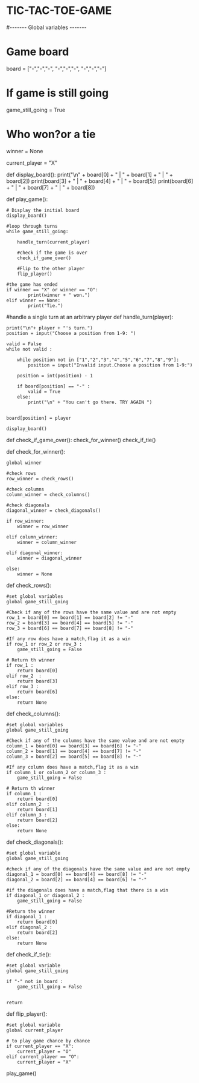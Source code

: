 # TIC-TAC-TOE-GAME

#------- Global variables -------

# Game board
board = ["-","-","-",
         "-","-","-",
         "-","-","-"]

# If game is still going
game_still_going = True

# Who won?or a tie
winner = None

current_player = "X"


def display_board():
    print("\n" + board[0] + " | " + board[1] + " | " + board[2])
    print(board[3] + " | " + board[4] + " | " + board[5])
    print(board[6] + " | " + board[7] + " | " + board[8])



def play_game():
    
    # Display the initial board
    display_board()
    
    #loop through turns
    while game_still_going:
        
        handle_turn(current_player)
        
        #check if the game is over
        check_if_game_over()
        
        #Flip to the other player
        flip_player()
    
    #the game has ended
    if winner == "X" or winner == "O":
            print(winner + " won.")
    elif winner == None:
            print("Tie.")



#handle a single turn at an arbitrary player
def handle_turn(player):
    
    print("\n"+ player + "'s turn.")
    position = input("Choose a position from 1-9: ")
    
    valid = False
    while not valid :
        
        while position not in ["1","2","3","4","5","6","7","8","9"]:
            position = input("Invalid input.Choose a position from 1-9:")
    
        position = int(position) - 1
    
        if board[position] == "-" :
            valid = True
        else:
            print("\n" + "You can't go there. TRY AGAIN ")
    
    
    board[position] = player
    
    display_board()
    


def check_if_game_over():
    check_for_winner()
    check_if_tie()



def check_for_winner():
    
    global winner
    
    #check rows
    row_winner = check_rows()
    
    #check columns
    column_winner = check_columns()
    
    #check diagonals
    diagonal_winner = check_diagonals()
    
    if row_winner:
        winner = row_winner 
   
    elif column_winner:
        winner = column_winner
    
    elif diagonal_winner:
        winner = diagonal_winner 
        
    else:
        winner = None
    


def check_rows():
    
    #set global variables
    global game_still_going
    
    #Check if any of the rows have the same value and are not empty
    row_1 = board[0] == board[1] == board[2] != "-"
    row_2 = board[3] == board[4] == board[5] != "-"
    row_3 = board[6] == board[7] == board[8] != "-"
    
    #If any row does have a match,flag it as a win
    if row_1 or row_2 or row_3 :
        game_still_going = False
     
    # Return th winner
    if row_1 :
        return board[0]
    elif row_2  :
        return board[3]
    elif row_3 :
        return board[6]
    else:
        return None



def check_columns():
      
    #set global variables
    global game_still_going
    
    #Check if any of the columns have the same value and are not empty
    column_1 = board[0] == board[3] == board[6] != "-"
    column_2 = board[1] == board[4] == board[7] != "-"
    column_3 = board[2] == board[5] == board[8] != "-"
    
    #If any column does have a match,flag it as a win
    if column_1 or column_2 or column_3 :
        game_still_going = False
     
    # Return th winner
    if column_1 :
        return board[0]
    elif column_2  :
        return board[1]
    elif column_3 :
        return board[2]
    else:
        return None
    



def check_diagonals():
    
    #set global variable
    global game_still_going 
    
    #check if any of the diagonals have the same value and are not empty
    diagonal_1 = board[0] == board[4] == board[8] != "-"
    diagonal_2 = board[2] == board[4] == board[6] != "-"
    
    #if the diagonals does have a match,flag that there is a win
    if diagonal_1 or diagonal_2 :
        game_still_going = False
        
    #Return the winner
    if diagonal_1 :
        return board[0]
    elif diagonal_2 :
        return board[2]
    else:
        return None



def check_if_tie():
    
    #set global variable
    global game_still_going 
    
    if "-" not in board :
        game_still_going = False
    
    
    return



def flip_player():
    
    #set global variable
    global current_player
    
    # to play game chance by chance
    if current_player == "X":
        current_player = "O"
    elif current_player == "O":
        current_player = "X"
   


play_game()
